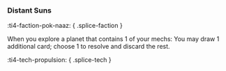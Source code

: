 ### **Distant Suns**
:ti4-faction-pok-naaz:
{ .splice-faction }

When you explore a planet that contains 1 of your mechs: You may draw 1 additional card; choose 1 to resolve and discard the rest.

:ti4-tech-propulsion:
{ .splice-tech }

